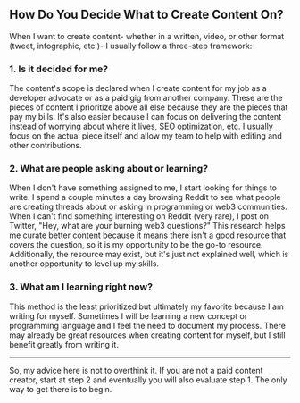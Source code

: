 ## How Do You Decide What to Create Content On?

When I want to create content- whether in a written, video, or other format (tweet, infographic, etc.)- I usually follow a three-step framework:

### 1. Is it decided for me?

The content's scope is declared when I create content for my job as a developer advocate or as a paid gig from another company. These are the pieces of content I prioritize above all else because they are the pieces that pay my bills. It's also easier because I can focus on delivering the content instead of worrying about where it lives, SEO optimization, etc. I usually focus on the actual piece itself and allow my team to help with editing and other contributions.

### 2. What are people asking about or learning?

When I don't have something assigned to me, I start looking for things to write. I spend a couple minutes a day browsing Reddit to see what people are creating threads about or asking in programming or web3 communities. When I can't find something interesting on Reddit (very rare), I post on Twitter, "Hey, what are your burning web3 questions?" This research helps me curate better content because it means there isn't a good resource that covers the question, so it is my opportunity to be the go-to resource. Additionally, the resource may exist, but it's just not explained well, which is another opportunity to level up my skills.

### 3. What am I learning right now?

This method is the least prioritized but ultimately my favorite because I am writing for myself. Sometimes I will be learning a new concept or programming language and I feel the need to document my process. There may already be great resources when creating content for myself, but I still benefit greatly from writing it.

<hr>

So, my advice here is not to overthink it. If you are not a paid content creator, start at step 2 and eventually you will also evaluate step 1. The only way to get there is to begin.
